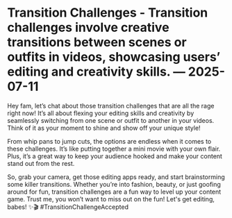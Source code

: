 # Transition Challenges - Transition challenges involve creative transitions between scenes or outfits in videos, showcasing users’ editing and creativity skills. — 2025-07-11

Hey fam, let’s chat about those transition challenges that are all the rage right now! It’s all about flexing your editing skills and creativity by seamlessly switching from one scene or outfit to another in your videos. Think of it as your moment to shine and show off your unique style!

From whip pans to jump cuts, the options are endless when it comes to these challenges. It’s like putting together a mini movie with your own flair. Plus, it’s a great way to keep your audience hooked and make your content stand out from the rest.

So, grab your camera, get those editing apps ready, and start brainstorming some killer transitions. Whether you’re into fashion, beauty, or just goofing around for fun, transition challenges are a fun way to level up your content game. Trust me, you won’t want to miss out on the fun! Let's get editing, babes! ✨🎬 #TransitionChallengeAccepted